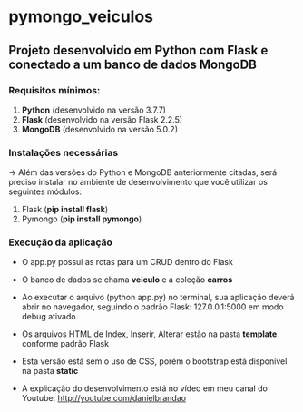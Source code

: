 # pymongo_veiculos
## Projeto desenvolvido em Python com Flask e conectado a um banco de dados MongoDB
### Requisitos mínimos:
1. **Python** (desenvolvido na versão 3.7.7)
2. **Flask** (desenvolvido na versão Flask 2.2.5)
3. **MongoDB** (desenvolvido na versão 5.0.2)

### Instalações necessárias
-> Além das versões do Python e MongoDB anteriormente citadas, será preciso instalar no ambiente de desenvolvimento que você utilizar os seguintes módulos:
1. Flask (**pip install flask**)
2. Pymongo (**pip install pymongo**)

### Execução da aplicação
- O app.py possui as rotas para um CRUD dentro do Flask
- O banco de dados se chama **veiculo** e a coleção **carros**
- Ao executar o arquivo (python app.py) no terminal, sua aplicação deverá abrir no navegador, seguindo o padrão Flask: 127.0.0.1:5000 em modo debug ativado
- Os arquivos HTML de Index, Inserir, Alterar estão na pasta **template** conforme padrão Flask
- Esta versão está sem o uso de CSS, porém o bootstrap está disponível na pasta **static**

- A explicação do desenvolvimento está no vídeo em meu canal do Youtube: http://youtube.com/danielbrandao
